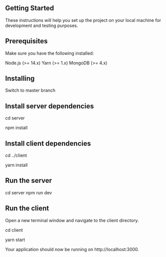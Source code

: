 
## Getting Started
These instructions will help you set up the project on your local machine for development and testing purposes.

## Prerequisites
Make sure you have the following installed:

Node.js (>= 14.x)
Yarn (>= 1.x)
MongoDB (>= 4.x)

## Installing

Switch to master branch

## Install server dependencies

cd server

npm install

## Install client dependencies

cd ../client

yarn install

## Run the server

cd server
npm run dev

## Run the client

Open a new terminal window and navigate to the client directory.

cd client

yarn start

Your application should now be running on http://localhost:3000.
